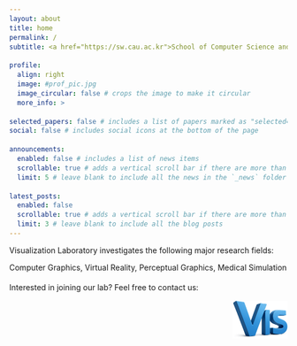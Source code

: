 ```yaml
---
layout: about
title: home
permalink: /
subtitle: <a href="https://sw.cau.ac.kr">School of Computer Science and Engineering</a>, <a href="https://www.cau.ac.kr">Chung-Ang University</a>

profile:
  align: right
  image: #prof_pic.jpg
  image_circular: false # crops the image to make it circular
  more_info: >

selected_papers: false # includes a list of papers marked as "selected={true}"
social: false # includes social icons at the bottom of the page

announcements:
  enabled: false # includes a list of news items
  scrollable: true # adds a vertical scroll bar if there are more than 3 news items
  limit: 5 # leave blank to include all the news in the `_news` folder

latest_posts:
  enabled: false
  scrollable: true # adds a vertical scroll bar if there are more than 3 new posts items
  limit: 3 # leave blank to include all the blog posts
---
```

<p>
Visualization Laboratory investigates the following major research fields:<br>

Computer Graphics, Virtual Reality, Perceptual Graphics, Medical Simulation<br>
</p>
<p>
  Interested in joining our lab? Feel free to contact us:
<a href="mailto:viscau@gmail.com">
  <i class="fa-solid fa-envelope" style="font-size:1.2rem;"></i>
</a>
</p>

<img width="100" style="float:right;" src="/assets/img/vislogo3D_2025.png">
